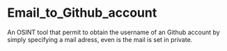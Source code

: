 # Email_to_Github_account
An OSINT tool that permit to obtain the username of an Github account by simply specifying a mail adress, even is the mail is set in private.
